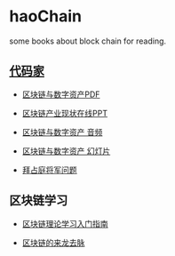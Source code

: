 # haoChain
some books about block chain for reading.

[代码家](https://daimajia.com/)
------

* [区块链与数字资产PDF](https://storage.daimajia.com/download/blockchain-cryptocurrency.pdf)

* [区块链产业现状在线PPT](https://file.daimajia.com/slides/blockchain/assets/player/KeynoteDHTMLPlayer.html#0)

* [区块链与数字资产 音频](https://pan.baidu.com/s/1rd_523pOJqYsfdKEUN0SlA)

* [区块链与数字资产 幻灯片](https://pan.baidu.com/s/14cD8oD209NfwAS4fcEsLWg)

* [拜占庭将军问题](https://baike.baidu.com/item/%E6%8B%9C%E5%8D%A0%E5%BA%AD%E5%B0%86%E5%86%9B%E9%97%AE%E9%A2%98)


区块链学习
--------

* [区块链理论学习入门指南](https://daimajia.com/2017/08/24/how-to-start-blockchain-learning)

* [区块链的来龙去脉](https://daimajia.com/category/%E5%8C%BA%E5%9D%97%E9%93%BE)

